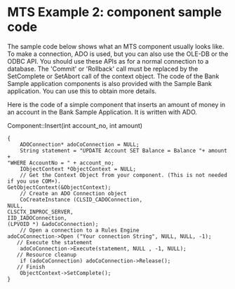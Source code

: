 # MTS Example 2: component sample code

The sample code below shows what an MTS component usually looks like. To make a connection, ADO is used, but you can also use the OLE-DB or the ODBC API. You should use these APIs as for a normal connection to a database. The 'Commit' or 'Rollback' call must be replaced by the SetComplete or SetAbort call of the context object. The code of the Bank Sample application components is also provided with the Sample Bank application. You can use this to obtain more details.

Here is the code of a simple component that inserts an amount of money in an account in the Bank Sample Application. It is written with ADO.

Component::Insert(int account_no, int amount)

```
{
    ADOConnection* adoCoConnection = NULL;
    String statement = "UPDATE Account SET Balance = Balance "+ amount +
"WHERE AccountNo = " + account_no;
    IObjectContext *ObjectContext = NULL;
    // Get the Context Object from your component. (This is not needed if you use COM+).
GetObjectContext(&ObjectContext);
    // Create an ADO Connection object
    CoCreateInstance (CLSID_CADOConnection,
NULL,
CLSCTX_INPROC_SERVER,
IID_IADOConnection,
(LPVOID *) &adoCoConnection);
    // Open a connection to a Rules Engine
adoCoConnection->Open ("Your connection String", NULL, NULL, -1);
   // Execute the statement
    adoCoConnection->Execute(statement, NULL , -1, NULL);
   // Resource cleanup    
    if (adoCoConnection) adoCoConnection->Release();
   // Finish
    ObjectContext->SetComplete();
}

```